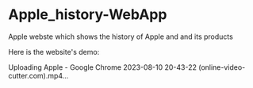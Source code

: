 # Apple_history-WebApp
Apple webste which shows the history of Apple and and its products


Here is the website's demo:

Uploading Apple - Google Chrome 2023-08-10 20-43-22 (online-video-cutter.com).mp4…


